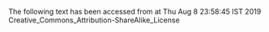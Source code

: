 The following text has been accessed from at Thu Aug 8 23:58:45 IST 2019
Creative_Commons_Attribution-ShareAlike_License
